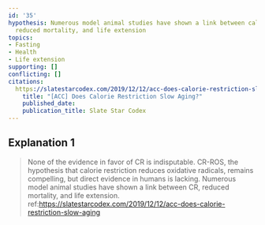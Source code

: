 ```yaml
---
id: '35'
hypothesis: Numerous model animal studies have shown a link between calorie restriction,
  reduced mortality, and life extension
topics:
- Fasting
- Health
- Life extension
supporting: []
conflicting: []
citations:
  https://slatestarcodex.com/2019/12/12/acc-does-calorie-restriction-slow-aging:
    title: "[ACC] Does Calorie Restriction Slow Aging?"
    published_date: 
    publication_title: Slate Star Codex
---
```

## Explanation 1

> None of the evidence in favor of CR is indisputable. CR-ROS, the hypothesis that calorie restriction reduces oxidative radicals, remains compelling, but direct evidence in humans is lacking. Numerous model animal studies have shown a link between CR, reduced mortality, and life extension.
> ref:https://slatestarcodex.com/2019/12/12/acc-does-calorie-restriction-slow-aging
